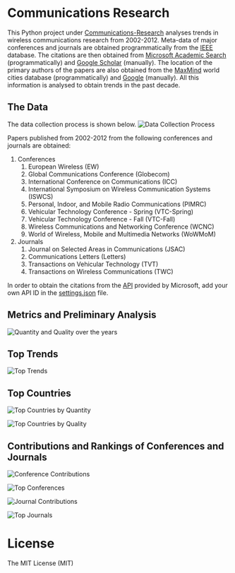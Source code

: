 Communications Research
=====
This Python project under [Communications-Research](https://github.com/thampiman/Data-Science/tree/master/Communications-Research) analyses trends in wireless communications research from 2002-2012. Meta-data of major conferences and journals are obtained programmatically from the [IEEE](http://ieeexplore.ieee.org/gateway/) database. The citations are then obtained from [Microsoft Academic Search](http://academic.research.microsoft.com/) (programmatically) and [Google Scholar](http://scholar.google.com) (manually). The location of the primary authors of the papers are also obtained from the [MaxMind](https://www.maxmind.com/en/worldcities) world cities database (programmatically) and [Google](http://google.com) (manually). All this information is analysed to obtain trends in the past decade. 

## The Data
The data collection process is shown below.
![Data Collection Process](Communications-Research/images/data_process.png)

Papers published from 2002-2012 from the following conferences and journals are obtained:

1. Conferences
   1. European Wireless (EW)
   2. Global Communications Conference (Globecom)
   3. International Conference on Communications (ICC)
   4. International Symposium on Wireless Communication Systems (ISWCS)
   5. Personal, Indoor, and Mobile Radio Communications (PIMRC)
   6. Vehicular Technology Conference - Spring (VTC-Spring)
   7. Vehicular Technology Conference - Fall (VTC-Fall)
   8. Wireless Communications and Networking Conference (WCNC)
   9. World of Wireless, Mobile and Multimedia Networks (WoWMoM)
2. Journals
   1. Journal on Selected Areas in Communications (JSAC)
   2. Communications Letters (Letters)
   3. Transactions on Vehicular Technology (TVT)
   4. Transactions on Wireless Communications (TWC)

In order to obtain the citations from the [API](http://academic.research.microsoft.com/about/Microsoft%20Academic%20Search%20API%20User%20Manual.pdf) provided by Microsoft, add your own API ID in the [settings.json](https://github.com/thampiman/Data-Science/blob/master/Communications-Research/settings.json) file.

## Metrics and Preliminary Analysis
![Quantity and Quality over the years](Communications-Research/images/overall_quantity_quality.jpg)

## Top Trends
![Top Trends](Communications-Research/images/tag_cloud.png)

## Top Countries
![Top Countries by Quantity](Communications-Research/images/quantity_by_country.png)

![Top Countries by Quality](Communications-Research/images/quality_by_country.jpg)

## Contributions and Rankings of Conferences and Journals
![Conference Contributions](Communications-Research/images/contribution_of_conf.jpg)

![Top Conferences](Communications-Research/images/quality_of_conf.jpg)

![Journal Contributions](Communications-Research/images/contribution_of_journal.jpg)

![Top Journals](Communications-Research/images/quality_of_journal.jpg)

License
=====
The MIT License (MIT)